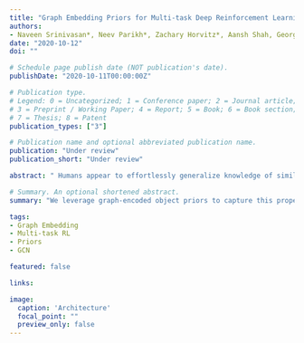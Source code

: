 ```yaml
---
title: "Graph Embedding Priors for Multi-task Deep Reinforcement Learning"
authors:
- Naveen Srinivasan*, Neev Parikh*, Zachary Horvitz*, Aansh Shah, George Konidaris
date: "2020-10-12"
doi: ""

# Schedule page publish date (NOT publication's date).
publishDate: "2020-10-11T00:00:00Z"

# Publication type.
# Legend: 0 = Uncategorized; 1 = Conference paper; 2 = Journal article;
# 3 = Preprint / Working Paper; 4 = Report; 5 = Book; 6 = Book section;
# 7 = Thesis; 8 = Patent
publication_types: ["3"]

# Publication name and optional abbreviated publication name.
publication: "Under review"
publication_short: "Under review"

abstract: " Humans appear to effortlessly generalize knowledge of similar objects and relations when learning new tasks. For example, humans playing Minecraft can learn how to use a tool to mine one block, then rapidly generalize that skill to mine others. We leverage graph-encoded object priors to capture this property and improve the performance of reinforcement learning agents across multiple tasks. We introduce a novel, flexible architecture that utilizes graph convolutional networks (GCNs), which provide a natural method to combine relational information over connected nodes. We evaluate our approach on a procedurally-generated, multi-task environment: Symbolic Procgen. Our experiments demonstrate that the method generalizes across many tasks and scales to domains with hundreds of objects and relations. Additionally, we perform ablation studies that demonstrate robustness to noisy graph priors, suggesting that the method is suitable for leveraging graphs generated from large, unstructured sources of knowledge in real-world settings."

# Summary. An optional shortened abstract.
summary: "We leverage graph-encoded object priors to capture this property and improve the performance of reinforcement learning agents across multiple tasks. We introduce a novel, flexible architecture that utilizes graph convolutional networks (GCNs), which provide a natural method to combine relational information over connected nodes."

tags:
- Graph Embedding
- Multi-task RL
- Priors
- GCN

featured: false

links:

image:
  caption: 'Architecture'
  focal_point: ""
  preview_only: false
---
```

